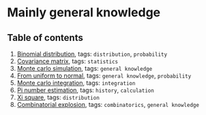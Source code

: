 # Mainly general knowledge

## Table of contents

1. [Binomial distribution](notebooks/binomial_distribution.ipynb), tags: `distribution`, `probability`
1. [Covariance matrix](notebooks/covariance_matrix.ipynb), tags: `statistics`
1. [Monte carlo simulation](notebooks/monte-carlo-simulation.ipynb), tags: `general knowledge`
1. [From uniform to normal](notebooks/from-uniform-to-normal.ipynb), tags: `general knowledge`, `probability`
1. [Monte carlo integration](notebooks/monte-carlo-integration.ipynb), tags: `integration`
1. [Pi number estimation](notebooks/pi_number.ipynb), tags: `history`, `calculation`
1. [Xi square](notebooks/xi_square.ipynb), tags: `distribution`
1. [Combinatorial explosion](notebook/combinatorial_explosion.ipynb), tags: `combinatorics`, `general knowledge`
